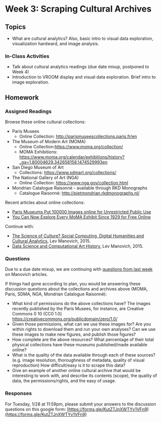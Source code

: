 # Week 3: Scraping Cultural Archives

## Topics

* What are cultural analytics? Also, basic intro to visual data exploration, visualization hardward, and image analysis.

### In-Class Activities

* Talk about cultural analytics readings (due date mixup, postponed to Week 4)
* Introduction to VROOM display and visual data exploration. Brief intro to image exploration.

## Homework

### Assigned Readings

Browse these online cultural collections:
* Paris Musees
  * Online Collection: http://parismuseescollections.paris.fr/en
* The Museum of Modern Art (MOMA)
  * Online Collection:https://www.moma.org/collection/
  * MOMA Exhibitions: https://www.moma.org/calendar/exhibitions/history?_ga=1.80004629.342658158.1474529993en
* San Diego Museum of Art
  * Collections: https://www.sdmart.org/collections/
* The National Gallery of Art (NGA)
  * Online Collection: https://www.nga.gov/collection.html
* Mondrian Catalogue Raisonné - available through RKD Monographs
  * Catalogue Raisonné: http://pietmondrian.rkdmonographs.nl/
  
Recent articles about online collections:
* [Paris Museums Put 100000 Images online for Unrestricted Public Use](https://kottke.org/20/01/paris-museums-put-100000-images-online-for-unrestricted-public-use?fbclid=IwAR2PvXu2t8tF5c62R9TneZ83KW1klLtr9YjHQz8T7jddY-6AWFxGqlPjs5A)
* [You Can Now Explore Every MoMA Exhibit Since 1929 for Free Online](https://mymodernmet.com/museum-of-modern-art-exhibition-history/?fbclid=IwAR3LkAPAXmDJ4C9zJn6ujfmhh2zNp6GJL9ysHTMgoKPS5ARp8jx3EklaIUk)

Continue with:
* [The Science of Culture? Social Computing, Digital Humanities and Cultural Analytics](http://manovich.net/content/04-projects/088-cultural-analytics-social-computing/cultural_analytics_article_final.pdf), Lev Manovich, 2015. 
* [Data Science and Computational Art History](http://manovich.net/content/04-projects/087-data-science/manovich_digital_art_history.pdf), Lev Manovich, 2015.

### Questions

Due to a due date mixup, we are continuing with [questions from last week](https://github.com/roberttwomey/DSC180A-Quantifying-Style/blob/master/02-Cultural_Analytics.md#discussion-questions) on Manovich articles.

If things had gone according to plan, you would be answering these discussion questions about the collections and archives above (MOMA, Paris, SDMA, NGA, Mondrian Catalogue Raisonné): 
* What kind of permissions do the above collections have? The images recently published by the Paris Musees, for instance, are Creative Commons 0 10 (CC0 1.0) https://creativecommons.org/publicdomain/zero/1.0/
* Given those permissions, what can we use these images for? Are you within rights to download them and run your own analyses? Can we use these images to make new figures, and publish those figures?
* How complete are the above resources? What percentage of their total physical collections have these museums published/made available online?
* What is the quality of the data available through each of these sources? (e.g. image resolution, thoroughness of metadata, quality of visual reproduction) How difficult/easy is it to scrape this data?
* Give an example of another online cultural archive that would be interesting to work with, and describe its contents (scope), the quality of data, the permissions/rights, and the easy of usage.

### Responses

For Tuesday, 1/28 at 11:59pm, please submit your answers to the discussion questions on this google form: [https://forms.gle/KutZTJnXWTYv1VFn9](https://forms.gle/KutZTJnXWTYv1VFn9)
